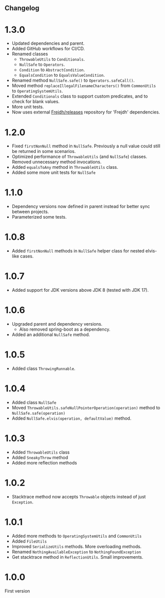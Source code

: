 Changelog
-

# 1.3.0
* Updated dependencies and parent.
* Added GitHub workflows for CI/CD.
* Renamed classes
  * `ThrowableUtils` to `Conditionals`.
  * `NullSafe` to `Operators`.
  * `Condition` to `AbstractCondition`.
  * `EqualsCondition` to `EqualsValueCondition`.
* Renamed method `NullSafe.safe()` to `Operators.safeCall()`.
* Moved method `replaceIllegalFilenameCharacters()` from `CommonUtils` to `OperatingSystemUtils`.
* Extended `Conditionals` class to support custom predicates, and to check for blank values.
* More unit tests.
* Now uses external [Frejdh/releases](https://github.com/Frejdh/releases) repository for 'Frejdh' dependencies.

# 1.2.0
* Fixed `firstNonNull` method in `NullSafe`. Previously a null value could still be returned in some scenarios.
* Optimized performance of `ThrowableUtils` (and `NullSafe`) classes. Removed unnecessary method invocations.
* Added `equalsToAny` method in `ThrowableUtils` class.
* Added some more unit tests for `NullSafe`

# 1.1.0
* Dependency versions now defined in parent instead for better sync between projects.
* Parameterized some tests.

# 1.0.8
* Added `firstNonNull` methods in `NullSafe` helper class for nested elvis-like cases.

# 1.0.7
* Added support for JDK versions above JDK 8 (tested with JDK 17).

# 1.0.6
* Upgraded parent and dependency versions.
  * Also removed spring-boot as a dependency.
* Added an additional `NullSafe` method.

# 1.0.5
* Added class `ThrowingRunnable`.

# 1.0.4
* Added class `NullSafe`
* Moved `ThrowableUtils.safeNullPointerOperation(operation)` method to `NullSafe.safe(operation)`
* Added `NullSafe.elvis(operation, defaultValue)` method.

# 1.0.3
* Added `ThrowableUtils` class
* Added `SneakyThrow` method
* Added more reflection methods

# 1.0.2
* Stacktrace method now accepts `Throwable` objects instead of just `Exception`.

# 1.0.1
* Added more methods to `OperatingSystemUtils` and `CommonUtils`
* Added `FileUtils`
* Improved `SerializeUtils` methods. More overloading methods.
* Renamed `NothingAvailableException` to `NothingFoundException`
* Get stacktrace method in `ReflectionUtils`. Small improvements.

# 1.0.0
First version
